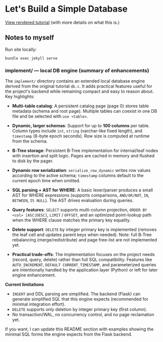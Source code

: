 # Let's Build a Simple Database

[View rendered tutorial](https://cstack.github.io/db_tutorial/) (with more details on what this is.)

## Notes to myself

Run site locally:
```
bundle exec jekyll serve
```

### implement/ — local DB engine (summary of enhancements)

The `implement/` directory contains an extended local database engine derived from the original tutorial `db.c`. It adds practical features useful for the project's backend while remaining compact and easy to reason about. Key highlights:

- **Multi-table catalog**: A persistent catalog page (page 0) stores table metadata (schema and root page). Multiple tables can coexist in one DB file and be selected with `use <table>`.

- **Dynamic, larger schemas**: Support for up to **100 columns** per table. Column types include `int`, `string` (varchar-like fixed length), and `timestamp` (8-byte epoch seconds). Row size is computed at runtime from the schema.

- **B‑Tree storage**: Persistent B‑Tree implementation for internal/leaf nodes with insertion and split logic. Pages are cached in memory and flushed to disk by the pager.

- **Dynamic row serialization**: `serialize_row_dynamic` writes row values according to the active schema; `timestamp` columns default to the current epoch time when omitted.

- **SQL parsing + AST for WHERE**: A basic lexer/parser produces a small AST for WHERE expressions (supports comparisons, `AND/OR/NOT`, `IN`, `BETWEEN`, `IS NULL`). The AST drives evaluation during queries.

- **Query features**: `SELECT` supports multi-column projection, `ORDER BY <col> [ASC|DESC]`, `LIMIT` / `OFFSET`, and an optimized point-lookup path when the WHERE clause matches the primary key equality.

- **Delete support**: `DELETE` by integer primary key is implemented (removes the leaf cell and updates parent keys when needed). Note: full B‑Tree rebalancing (merge/redistribute) and page free-list are not implemented yet.

- **Practical trade-offs**: The implementation focuses on the project needs (record, query, delete) rather than full SQL compatibility. Features like `AUTO_INCREMENT`, `DEFAULT CURRENT_TIMESTAMP`, and parameterized queries are intentionally handled by the application layer (Python) or left for later engine enhancement.

**Current limitations**

- `INSERT` and DDL parsing are simplified. The backend (Flask) can generate simplified SQL that this engine expects (recommended for minimal integration effort).
- `DELETE` supports only deletion by integer primary key (first column).
- No transaction/WAL, no concurrency control, and no page reclamation yet.

If you want, I can update this README section with examples showing the minimal SQL forms the engine expects from the Flask backend.
